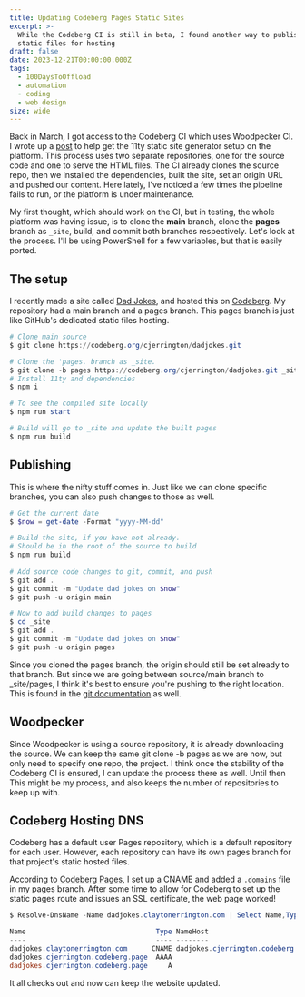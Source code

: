 ```yaml
---
title: Updating Codeberg Pages Static Sites
excerpt: >-
  While the Codeberg CI is still in beta, I found another way to publish my
  static files for hosting
draft: false
date: 2023-12-21T00:00:00.000Z
tags:
  - 100DaysToOffload
  - automation
  - coding
  - web design
size: wide
---
```


Back in March, I got access to the Codeberg CI which uses Woodpecker CI. I wrote up a [post](/blog/codeberg-ci-and-11ty-builds/) to help get the 11ty static site generator setup on the platform. This process uses two separate repositories, one for the source code and one to serve the HTML files. The CI already clones the source repo, then we installed the dependencies, built the site, set an origin URL and pushed our content. Here lately, I've noticed a few times the pipeline fails to run, or the platform is under maintenance.

My first thought, which should work on the CI, but in testing, the whole platform was having issue, is to clone the **main** branch, clone the **pages** branch as `_site`, build, and commit both branches respectively. Let's look at the process. I'll be using PowerShell for a few variables, but that is easily ported.

## The setup

I recently made a site called [Dad Jokes](https://dadjokes.claytonerrington.com/), and hosted this on [Codeberg](https://codeberg.org/cjerrington/dadjokes). My repository had a main branch and a pages branch. This pages branch is just like GitHub's dedicated static files hosting.

```powershell
# Clone main source
$ git clone https://codeberg.org/cjerrington/dadjokes.git

# Clone the 'pages. branch as _site. 
$ git clone -b pages https://codeberg.org/cjerrington/dadjokes.git _site
# Install 11ty and dependencies
$ npm i

# To see the compiled site locally
$ npm run start

# Build will go to _site and update the built pages
$ npm run build
```

## Publishing

This is where the nifty stuff comes in. Just like we can clone specific branches, you can also push changes to those as well.

```powershell
# Get the current date
$ $now = get-date -Format "yyyy-MM-dd"

# Build the site, if you have not already.
# Should be in the root of the source to build
$ npm run build
 
# Add source code changes to git, commit, and push
$ git add . 
$ git commit -m "Update dad jokes on $now"
$ git push -u origin main

# Now to add build changes to pages
$ cd _site
$ git add . 
$ git commit -m "Update dad jokes on $now"
$ git push -u origin pages
```

Since you cloned the pages branch, the origin should still be set already to that branch. But since we are going between source/main branch to _site/pages, I think it's best to ensure you're pushing to the right location. This is found in the [git documentation](https://git-scm.com/docs/git-push) as well.

## Woodpecker

Since Woodpecker is using a source repository, it is already downloading the source. We can keep the same git clone -b pages as we are now, but only need to specify one repo, the project. I think once the stability of the Codeberg CI is ensured, I can update the process there as well. Until then This might be my process, and also keeps the number of repositories to keep up with.

## Codeberg Hosting DNS

Codeberg has a default user Pages repository, which is a default repository for each user. However, each repository can have its own pages branch for that project's static hosted files.

According to [Codeberg Pages,]() I set up a CNAME and added a `.domains` file in my pages branch. After some time to allow for Codeberg to set up the static pages route and issues an SSL certificate, the web page worked!

```powershell
$ Resolve-DnsName -Name dadjokes.claytonerrington.com | Select Name,Type,NameHost,IPAddress

Name                                Type NameHost                           IPAddress
----                                ---- --------                           ---------
dadjokes.claytonerrington.com      CNAME dadjokes.cjerrington.codeberg.page
dadjokes.cjerrington.codeberg.page  AAAA                                    2001:67c:1401:20f0::1
dadjokes.cjerrington.codeberg.page     A                                    217.197.91.145
```

It all checks out and now can keep the website updated.

